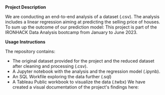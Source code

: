 **Project Description**

We are conducting an end-to-end analysis of a dataset (.csv). The analysis includes a linear regression aiming at predicting the selling price of houses. 
To sum up the outcome of our prediction model: 
This project is part of the IRONHACK Data Analysis bootcamp from January to June 2023.

**Usage Instructions**

The repository contains:
- The original dataset provided for the project and the reduced dataset after cleaning and processing (.csv).
- A Jupyter notebook with the analysis and the regression model (.ipynb). 
- An SQL Workfile exploring the data further (.sql)
- A Tableau Public workbook to visualize the data (.twbx)
We have created a visual documentation of the project's findings here: 
